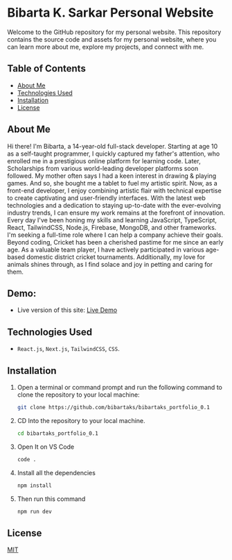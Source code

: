# Bibarta K. Sarkar Personal Website

Welcome to the GitHub repository for my personal website. This repository contains the source code and assets for my personal website, where you can learn more about me, explore my projects, and connect with me.

## Table of Contents
- [About Me](#about-me)
- [Technologies Used](#technologies-used)
- [Installation](#installation)
- [License](#license)

## About Me

Hi there! I'm Bibarta, a 14-year-old full-stack developer. Starting at age 10 as a self-taught programmer, I quickly captured my father's attention, who enrolled me in a prestigious online platform for learning code. Later, Scholarships from various world-leading developer platforms soon followed. My mother often says I had a keen interest in drawing & playing games. And so, she bought me a tablet to fuel my artistic spirit. Now, as a front-end developer, I enjoy combining artistic flair with technical expertise to create captivating and user-friendly interfaces. With the latest web technologies and a dedication to staying up-to-date with the ever-evolving industry trends, I can ensure my work remains at the forefront of innovation. Every day I've been honing my skills and learning JavaScript, TypeScript, React, TailwindCSS, Node.js, Firebase, MongoDB, and other frameworks. I'm seeking a full-time role where I can help a company achieve their goals. Beyond coding, Cricket has been a cherished pastime for me since an early age. As a valuable team player, I have actively participated in various age-based domestic district cricket tournaments. Additionally, my love for animals shines through, as I find solace and joy in petting and caring for them.

## Demo:
- Live version of this site: [Live Demo](https://bibartaksarkar.com)

## Technologies Used

- `React.js`, `Next.js`, `TailwindCSS`, `CSS`.

## Installation

1. Open a terminal or command prompt and run the following command to clone the repository to your local machine:
   ```bash
   git clone https://github.com/bibartaks/bibartaks_portfolio_0.1

2. CD Into the repository to your local machine.
   ```bash
   cd bibartaks_portfolio_0.1

4. Open It on VS Code
   ```bash
   code .

5. Install all the dependencies
   ```bash
   npm install

6. Then run this command
   ```bash
   npm run dev

## License

[MIT](https://choosealicense.com/licenses/mit/)
